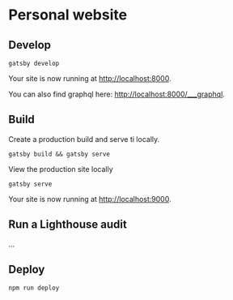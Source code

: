 # Personal website

## Develop

    gatsby develop

Your site is now running at <http://localhost:8000>.

You can also find graphql here: <http://localhost:8000/___graphql>.

## Build

Create a production build and serve ti locally.

    gatsby build && gatsby serve

View the production site locally

    gatsby serve

Your site is now running at <http://localhost:9000>.

## Run a Lighthouse audit

...

## Deploy

    npm run deploy
